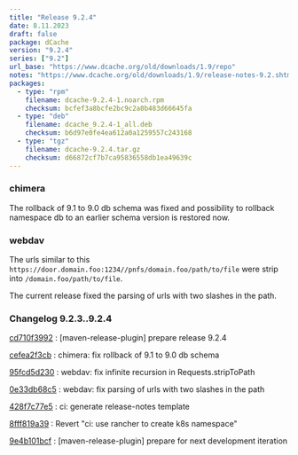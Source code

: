 ```yaml
---
title: "Release 9.2.4"
date: 8.11.2023
draft: false
package: dCache
version: "9.2.4"
series: ["9.2"]
url_base: "https://www.dcache.org/old/downloads/1.9/repo"
notes: "https://www.dcache.org/old/downloads/1.9/release-notes-9.2.shtml"
packages:
  - type: "rpm"
    filename: dcache-9.2.4-1.noarch.rpm
    checksum: bcfef3a8bcfe2bc9c2a0b483d66645fa
  - type: "deb"
    filename: dcache_9.2.4-1_all.deb
    checksum: b6d97e0fe4ea612a0a1259557c243168
  - type: "tgz"
    filename: dcache-9.2.4.tar.gz
    checksum: d66872cf7b7ca95836558db1ea49639c
---
```


### chimera


The  rollback of 9.1 to 9.0 db schema was fixed and  possibility to rollback namespace db to an earlier schema version is restored now.



### webdav

The urls similar to this `https://door.domain.foo:1234//pnfs/domain.foo/path/to/file`
were strip  into `/domain.foo/path/to/file`.

The current release fixed the  parsing of urls with two slashes in the path.


### Changelog 9.2.3..9.2.4

<!-- git log 9.2.3..9.2.4 -no-merges -format='[%h](https://github.com/dcache/dcache/commit/%H)%n:   %s%n' -->

[cd710f3992](https://github.com/dcache/dcache/commit/cd710f3992d5d9d48ad33c5871f3c0ba62d4f4ed)
:   [maven-release-plugin] prepare release 9.2.4

[cefea2f3cb](https://github.com/dcache/dcache/commit/cefea2f3cb755b79fe2443f0b5f3e72d9e62b0c2)
:   chimera: fix rollback of 9.1 to 9.0 db schema

[95fcd5d230](https://github.com/dcache/dcache/commit/95fcd5d230d33c1a654ee9023401a6a028c2cf1d)
:   webdav: fix infinite recursion in Requests.stripToPath

[0e33db68c5](https://github.com/dcache/dcache/commit/0e33db68c53154780545d53fe4880f4e673ca340)
:   webdav: fix parsing of urls with two slashes in the path

[428f7c77e5](https://github.com/dcache/dcache/commit/428f7c77e58da2d8362f06b699392b6905182024)
:   ci: generate release-notes template

[8fff819a39](https://github.com/dcache/dcache/commit/8fff819a392cecf5e1823990cf8fe179540bfc1a)
:   Revert "ci: use rancher to create k8s namespace"

[9e4b101bcf](https://github.com/dcache/dcache/commit/9e4b101bcfcd500ce849c08bb04800768e052205)
:   [maven-release-plugin] prepare for next development iteration

